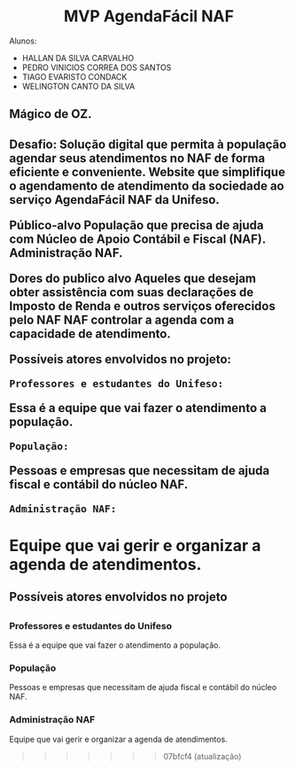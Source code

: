 <div style="text-align: center;">
  <h1>
	MVP AgendaFácil NAF
  </h1>
</div>

Alunos:
- HALLAN DA SILVA CARVALHO
- PEDRO VINICIOS CORREA DOS SANTOS
- TIAGO EVARISTO CONDACK	
- WELINGTON CANTO DA SILVA


<h2>
  Mágico de OZ.
<h2>
Desafio:
Solução digital que permita à população agendar seus atendimentos no NAF de forma eficiente e conveniente.
Website que simplifique o agendamento de atendimento da sociedade ao serviço AgendaFácil NAF da Unifeso.



Público-alvo
    População que precisa de ajuda com  Núcleo de Apoio Contábil e Fiscal (NAF).
    Administração NAF.
	
Dores do publico alvo
Aqueles que desejam obter assistência com suas declarações de Imposto de Renda e outros serviços oferecidos pelo NAF
NAF controlar a agenda com a capacidade de atendimento.


Possíveis atores envolvidos no projeto:

    Professores e estudantes do Unifeso:
Essa é a equipe que vai fazer o atendimento a população.

    População:
Pessoas e empresas que necessitam de ajuda fiscal e contábil do núcleo NAF.

    Administração NAF:
Equipe que vai gerir e organizar a agenda de atendimentos.
=======
<h2>Possíveis atores envolvidos no projeto
<h2>

<h3>Professores e estudantes do Unifeso
</h3>
Essa é a equipe que vai fazer o atendimento a população.

<h3>População
</h3>
Pessoas e empresas que necessitam de ajuda fiscal e contábil do núcleo NAF.

<h3>Administração NAF
</h3>
Equipe que vai gerir e organizar a agenda de atendimentos.

>>>>>>> 07bfcf4 (atualização)
